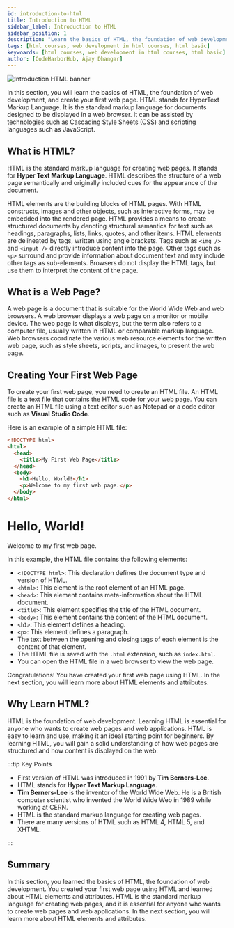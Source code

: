 ```yaml
---
id: introduction-to-html
title: Introduction to HTML
sidebar_label: Introduction to HTML
sidebar_position: 1
description: "Learn the basics of HTML, the foundation of web development, and create your first web page."
tags: [html courses, web development in html courses, html basic]
keywoards: [html courses, web development in html courses, html basic]
author: [CodeHarborHub, Ajay Dhangar]
---
```


<img src="/courses/html/intro-html.png" alt="Introduction HTML banner" />

<br />

In this section, you will learn the basics of HTML, the foundation of web development, and create your first web page. HTML stands for HyperText Markup Language. It is the standard markup language for documents designed to be displayed in a web browser. It can be assisted by technologies such as Cascading Style Sheets (CSS) and scripting languages such as JavaScript.

## What is HTML?

HTML is the standard markup language for creating web pages. It stands for **Hyper Text Markup Language**. HTML describes the structure of a web page semantically and originally included cues for the appearance of the document.

HTML elements are the building blocks of HTML pages. With HTML constructs, images and other objects, such as interactive forms, may be embedded into the rendered page. HTML provides a means to create structured documents by denoting structural semantics for text such as headings, paragraphs, lists, links, quotes, and other items. HTML elements are delineated by tags, written using angle brackets. Tags such as `<img />` and `<input />` directly introduce content into the page. Other tags such as `<p>` surround and provide information about document text and may include other tags as sub-elements. Browsers do not display the HTML tags, but use them to interpret the content of the page.

## What is a Web Page?

A web page is a document that is suitable for the World Wide Web and web browsers. A web browser displays a web page on a monitor or mobile device. The web page is what displays, but the term also refers to a computer file, usually written in HTML or comparable markup language. Web browsers coordinate the various web resource elements for the written web page, such as style sheets, scripts, and images, to present the web page.

## Creating Your First Web Page

To create your first web page, you need to create an HTML file. An HTML file is a text file that contains the HTML code for your web page. You can create an HTML file using a text editor such as Notepad or a code editor such as **Visual Studio Code**.

Here is an example of a simple HTML file:


```html title="index.html"
<!DOCTYPE html>
<html>
  <head>
    <title>My First Web Page</title>
  </head>
  <body>
    <h1>Hello, World!</h1>
    <p>Welcome to my first web page.</p>
  </body>
</html>
```

<BrowserWindow url="http://127.0.0.1:5500/index.html">
    <h1>Hello, World!</h1>
    <p>Welcome to my first web page.</p>
</BrowserWindow>


In this example, the HTML file contains the following elements:

- `<!DOCTYPE html>`: This declaration defines the document type and version of HTML.
- `<html>`: This element is the root element of an HTML page.
- `<head>`: This element contains meta-information about the HTML document.
- `<title>`: This element specifies the title of the HTML document.
- `<body>`: This element contains the content of the HTML document.
- `<h1>`: This element defines a heading.
- `<p>`: This element defines a paragraph.
- The text between the opening and closing tags of each element is the content of that element.
- The HTML file is saved with the `.html` extension, such as `index.html`.
- You can open the HTML file in a web browser to view the web page.

Congratulations! You have created your first web page using HTML. In the next section, you will learn more about HTML elements and attributes.

## Why Learn HTML?

HTML is the foundation of web development. Learning HTML is essential for anyone who wants to create web pages and web applications. HTML is easy to learn and use, making it an ideal starting point for beginners. By learning HTML, you will gain a solid understanding of how web pages are structured and how content is displayed on the web.

:::tip Key Points

- First version of HTML was introduced in 1991 by **Tim Berners-Lee**.
- HTML stands for **Hyper Text Markup Language**.
- **Tim Berners-Lee** is the inventor of the World Wide Web. He is a British computer scientist who invented the World Wide Web in 1989 while working at CERN.
- HTML is the standard markup language for creating web pages.
- There are many versions of HTML such as HTML 4, HTML 5, and XHTML.

:::

## Summary

In this section, you learned the basics of HTML, the foundation of web development. You created your first web page using HTML and learned about HTML elements and attributes. HTML is the standard markup language for creating web pages, and it is essential for anyone who wants to create web pages and web applications. In the next section, you will learn more about HTML elements and attributes.